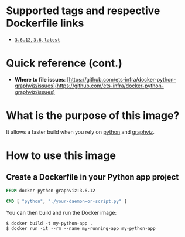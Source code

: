 # Supported tags and respective Dockerfile links

- [`3.6.12`, `3.6`, `latest`](https://github.com/ets-infra/docker-python-graphviz/blob/master/3.6/Dockerfile)

# Quick reference (cont.)

- **Where to file issues**: [https://github.com/ets-infra/docker-python-graphviz/issues](https://github.com/ets-infra/docker-python-graphviz/issues)

# What is the purpose of this image?

It allows a faster build when you rely on [python](https://hub.docker.com/_/python) and [graphviz](https://hub.docker.com/r/graphviz/graphviz).

# How to use this image

## Create a Dockerfile in your Python app project

```dockerfile
FROM docker-python-graphviz:3.6.12

CMD [ "python", "./your-daemon-or-script.py" ]
```

You can then build and run the Docker image:

```console
$ docker build -t my-python-app .
$ docker run -it --rm --name my-running-app my-python-app
```
